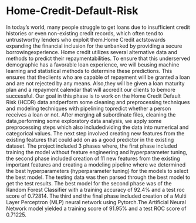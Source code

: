 # Home-Credit-Default-Risk
In today’s world, many people struggle to get loans due to insufficient credit histories or even non-existing credit records, which often tend to untrustworthy lenders who exploit them.Home Credit actstowards expanding the financial inclusion for the unbanked by providing a secure borrowingexperience. Home credit utilizes several alternative data and methods to predict their repaymentabilities. To ensure that this underserved demographic has a favorable loan experience, we will beusing machine learning and statistical methods to determine these predictions. This ensures that theclients who are capable of repayment will be granted a loan and are not rejected by any means. Also,they will be given a loan maturity plan and a repayment calendar that will accredit our clients to bemore successful. Our goal in this phase is to work on the Home Credit Default Risk (HCDR) data andperform some cleaning and preprocessing techniques and modeling techniques with pipelining topredict whether a person receives a loan or not. After merging all subordinate files, cleaning the data,performing some exploratory data analysis, we apply some preprocessing steps which also includedividing the data into numerical and categorical values. The next step involved creating new features from the existing features that could add on as a good predictor in the existing dataset. The project included 3 phases where, the first phase included training the model without feature engineering and hyperparameter tuning, the second phase included creation of 11 new features from the existing important features and creating a modeling pipeline where we determined the best hyperparameters (hyperparameter tuning) for the models to select the best model. The testing data was then parsed through the best model to get the test results. The best model for the second phase was of the Random Forest Classifier with a training accuracy of 92.4% and a test roc score of 0.72814. The third and the final phase included creation of a Multi Layer Perceptron (MLP) neural network using Pytorch.The Artificial Neural Network model yielded a training score of 91.95% and a test ROC score of 0.71225.
